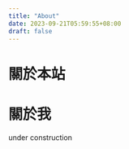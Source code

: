 ```yaml
---
title: "About"
date: 2023-09-21T05:59:55+08:00
draft: false 
---
```


# 關於本站

# 關於我

under construction

